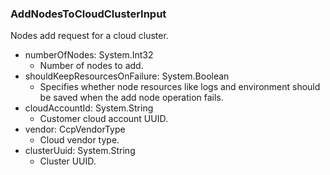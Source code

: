 ### AddNodesToCloudClusterInput
Nodes add request for a cloud cluster.

- numberOfNodes: System.Int32
  - Number of nodes to add.
- shouldKeepResourcesOnFailure: System.Boolean
  - Specifies whether node resources like logs and environment should be saved when the add node operation fails.
- cloudAccountId: System.String
  - Customer cloud account UUID.
- vendor: CcpVendorType
  - Cloud vendor type.
- clusterUuid: System.String
  - Cluster UUID.
